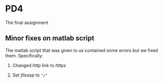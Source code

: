 # PD4
The final assignment

## Minor fixes on matlab script

The matlab script that was given to us contained some errors but we fixed them. Specifically:

1. Changed *http* link to *https*

2. Set *filesep* to `"/"`
